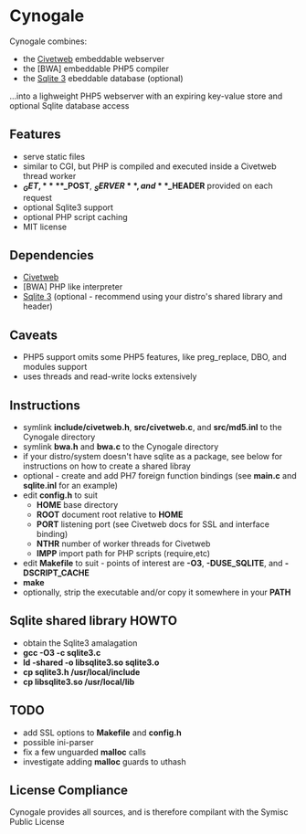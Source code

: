 # **Cynogale**

Cynogale combines:
* the [Civetweb](https://github.com/bel2125/civetweb) embeddable webserver
* the [BWA] embeddable PHP5 compiler 
* the [Sqlite 3](http://www.sqlite.org) ebeddable database (optional)

...into a lighweight PHP5 webserver with an expiring key-value store and optional Sqlite database access

## Features
* serve static files
* similar to CGI, but PHP is compiled and executed inside a Civetweb thread worker
* **$_GET,** **$_POST**, **$_SERVER**, and **$_HEADER** provided on each request
* optional Sqlite3 support
* optional PHP script caching
* MIT license

## Dependencies
* [Civetweb](https://github.com/bel2125/civetweb)
* [BWA] PHP like interpreter
* [Sqlite 3](http://www.sqlite.org) (optional - recommend using your distro's shared library and header)

## Caveats
* PHP5 support omits some PHP5 features, like preg_replace, DBO, and modules support
* uses threads and read-write locks extensively


## Instructions
* symlink **include/civetweb.h**, **src/civetweb.c**, and **src/md5.inl** to the Cynogale directory
* symlink **bwa.h** and **bwa.c** to the Cynogale directory
* if your distro/system doesn't have sqlite as a package, see below for instructions on how to create a shared libray
* optional - create and add PH7 foreign function bindings (see **main.c** and **sqlite.inl** for an example)
* edit **config.h** to suit
  * **HOME** base directory
  * **ROOT** document root relative to **HOME**
  * **PORT** listening port (see Civetweb docs for SSL and interface binding)
  * **NTHR** number of worker threads for Civetweb
  * **IMPP** import path for PHP scripts (require,etc)
* edit **Makefile** to suit - points of interest are **-O3**, **-DUSE_SQLITE**, and **-DSCRIPT_CACHE**
* **make**
* optionally, strip the executable and/or copy it somewhere in your **PATH**


## Sqlite shared library HOWTO
* obtain the Sqlite3 amalagation
* **gcc -O3 -c sqlite3.c**
* **ld -shared -o libsqlite3.so sqlite3.o**
* **cp sqlite3.h /usr/local/include** 
* **cp libsqlite3.so /usr/local/lib** 


## TODO
* add SSL options to **Makefile** and **config.h**
* possible ini-parser
* fix a few unguarded **malloc** calls
* investigate adding **malloc** guards to uthash

## License Compliance
Cynogale provides all sources, and is therefore compilant with the Symisc Public License



